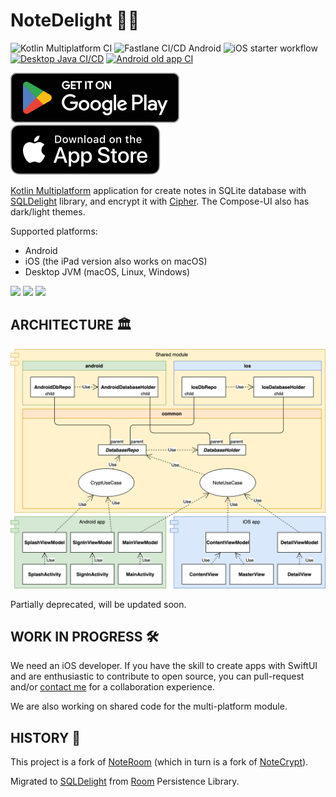 # NoteDelight 📝🔐

![Kotlin Multiplatform CI](https://github.com/softartdev/NoteDelight/workflows/Kotlin%20Multiplatform%20CI/badge.svg)
![Fastlane CI/CD Android](https://github.com/softartdev/NoteDelight/workflows/Fastlane%20CI/CD%20Android/badge.svg)
![iOS starter workflow](https://github.com/softartdev/NoteDelight/workflows/iOS%20starter%20workflow/badge.svg)
[![Desktop Java CI/CD](https://github.com/softartdev/NoteDelight/actions/workflows/desktop.yaml/badge.svg)](https://github.com/softartdev/NoteDelight/actions/workflows/desktop.yaml)
[![Android old app CI](https://github.com/softartdev/NoteDelight/actions/workflows/old.yml/badge.svg)](https://github.com/softartdev/NoteDelight/actions/workflows/old.yml)

[![google_play_badge](screenshoots/badge-google-play.svg)](https://play.google.com/store/apps/details?id=com.softartdev.noteroom)
[![app_store_badge](screenshoots/badge-app-store.svg)](https://apps.apple.com/ge/app/note-delight/id6444444290)

[Kotlin Multiplatform](https://kotlinlang.org/lp/mobile/) application for create notes in SQLite
database with [SQLDelight](https://github.com/cashapp/sqldelight) library, and encrypt it
with [Cipher](https://www.zetetic.net/sqlcipher/). The Compose-UI also has dark/light themes.

Supported platforms:
- Android
- iOS (the iPad version also works on macOS)
- Desktop JVM (macOS, Linux, Windows)

<img src="https://github.com/softartdev/NoteDelight/raw/master/screenshoots/demo_android.gif" height="447" />    <img src="https://github.com/softartdev/NoteDelight/raw/master/screenshoots/demo_ios.gif" height="447" />    <img src="https://raw.githubusercontent.com/softartdev/NoteDelight/master/screenshoots/demo_desktop.gif" height="447" />

## ARCHITECTURE 🏛

![Architecture blueprint for this project](screenshoots/architecture.png)

Partially deprecated, will be updated soon.

## WORK IN PROGRESS 🛠

We need an iOS developer. If you have the skill to create apps with SwiftUI and are enthusiastic to
contribute to open source, you can pull-request and/or [contact me](https://t.me/Archi_bald) for a
collaboration experience.

We are also working on shared code for the multi-platform module.

## HISTORY 📜

This project is a fork of [NoteRoom](https://github.com/softartdev/NoteRoom) (which in turn is a
fork of [NoteCrypt](https://github.com/softartdev/NoteCrypt)).

Migrated to [SQLDelight](https://github.com/cashapp/sqldelight)
from [Room](https://developer.android.com/topic/libraries/architecture/room) Persistence Library.
